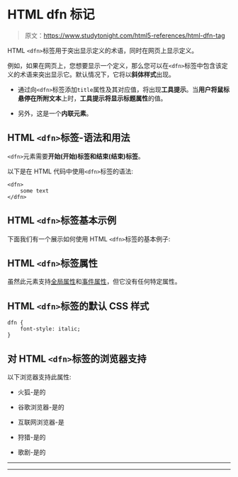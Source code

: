 # HTML dfn 标记

> 原文：<https://www.studytonight.com/html5-references/html-dfn-tag>

HTML `<dfn>`标签用于突出显示定义的术语，同时在网页上显示定义。

例如，如果在网页上，您想要显示一个定义，那么您可以在`<dfn>`标签中包含该定义的术语来突出显示它。默认情况下，它将以**斜体样式**出现。

*   通过向`<dfn>`标签添加`title`属性及其对应值，将出现**工具提示**。当**用户将鼠标悬停在所附文本**上时，**工具提示将显示标题属性**的值。

*   另外，这是一个**内联元素**。

## HTML `<dfn>`标签-语法和用法

`<dfn>`元素需要**开始(开始)标签和结束(结束)标签**。

以下是在 HTML 代码中使用`<dfn>`标签的语法:

```
<dfn>
    some text
</dfn> 
```

## HTML `<dfn>`标签基本示例

下面我们有一个展示如何使用 HTML `<dfn>`标签的基本例子:

## HTML `<dfn>`标签属性

虽然此元素支持[全局属性](https://www.studytonight.com/html5-references/html-global-attributes)和[事件属性](https://www.studytonight.com/html5-references/html-event-attributes)，但它没有任何特定属性。

## HTML `<dfn>`标签的默认 CSS 样式

```
dfn {
    font-style: italic;
}
```

## 对 HTML `<dfn>`标签的浏览器支持

以下浏览器支持此属性:

*   火狐-是的

*   谷歌浏览器-是的

*   互联网浏览器-是

*   狩猎-是的

*   歌剧-是的

* * *

* * *